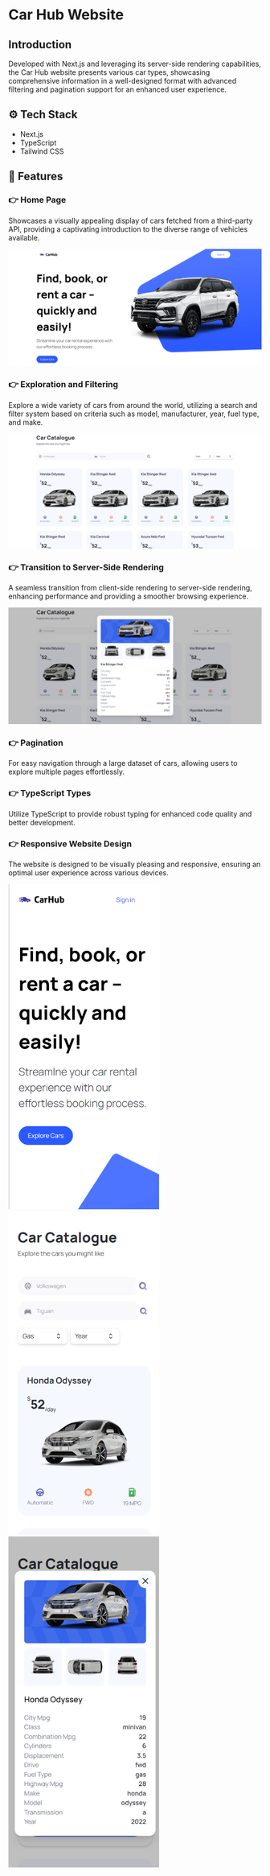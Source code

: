# Car Hub Website

## Introduction

Developed with Next.js and leveraging its server-side rendering capabilities, the Car Hub website presents various car types, showcasing comprehensive information in a well-designed format with advanced filtering and pagination support for an enhanced user experience.

## ⚙️ Tech Stack

- Next.js
- TypeScript
- Tailwind CSS

## 🔋 Features

### 👉 Home Page

Showcases a visually appealing display of cars fetched from a third-party API, providing a captivating introduction to the diverse range of vehicles available.

![Home](./assets/homePage.png)

### 👉 Exploration and Filtering

Explore a wide variety of cars from around the world, utilizing a search and filter system based on criteria such as model, manufacturer, year, fuel type, and make.

![Explore](./assets/Explore.png)

### 👉 Transition to Server-Side Rendering

A seamless transition from client-side rendering to server-side rendering, enhancing performance and providing a smoother browsing experience.

![View more](./assets/carDetails.png)

### 👉 Pagination

For easy navigation through a large dataset of cars, allowing users to explore multiple pages effortlessly.

### 👉 TypeScript Types

Utilize TypeScript to provide robust typing for enhanced code quality and better development.

### 👉 Responsive Website Design

The website is designed to be visually pleasing and responsive, ensuring an optimal user experience across various devices.

<img src="./assets/responsive1.png" alt="Responsive" width="300">
<img src="./assets/responsive2.png" alt="Responsive" width="300">
<img src="./assets/responsive3.png" alt="Responsive" width="300">
